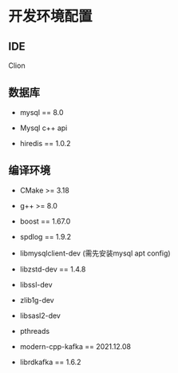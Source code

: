 # 开发环境配置

## IDE

Clion

## 数据库

- mysql == 8.0

- Mysql c++ api

- hiredis == 1.0.2


## 编译环境

- CMake >= 3.18

- g++ >= 8.0

- boost == 1.67.0

- spdlog == 1.9.2

- libmysqlclient-dev (需先安装mysql apt config)

- libzstd-dev == 1.4.8

- libssl-dev

- zlib1g-dev

- libsasl2-dev

- pthreads

- modern-cpp-kafka == 2021.12.08

- librdkafka == 1.6.2